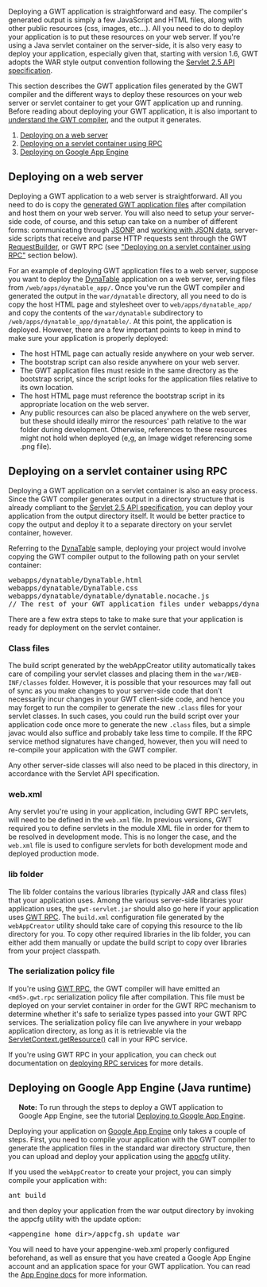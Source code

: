 <p>Deploying a GWT application is straightforward and easy. The compiler's generated output is simply a few JavaScript and HTML files, along with other public resources (css, images, etc...). All you need to do to deploy your application is to put these resources on your web server. If you're using a Java servlet container on the server-side, it is also very easy to deploy your application, especially given that, starting with version 1.6, GWT adopts the WAR style output convention following the <a href="http://jcp.org/aboutJava/communityprocess/mrel/jsr154/index2.html">Servlet 2.5 API specification</a>.</p>

<p>This section describes the GWT application files generated by the GWT compiler and the different ways to deploy these resources on your web server or servlet container to get your GWT application up and running. Before reading about deploying your GWT application, it is also important to <a href="/web-toolkit/doc/{{ release_path }}/DevGuideCompilingAndDebugging#DevGuideJavaToJavaScriptCompiler">understand the GWT compiler</a>, and the output it generates.</p>

<ol class="toc" id="pageToc">
  <li><a href="#DevGuideDeployingWebServer">Deploying on a web server</a></li>
  <li><a href="#DevGuideDeployingServletContainerUsingRPC">Deploying on a servlet container using RPC</a></li>
  <li><a href="#DevGuideDeployingAppEngine">Deploying on Google App Engine</a></li>
</ol>

<h2 id="DevGuideDeployingWebServer">Deploying on a web server</h2>

<p>Deploying a GWT application to a web server is straightforward. All you need to do is copy the <a href="DevGuideCompilingAndDebugging.html#DevGuideJavaToJavaScriptCompiler">generated GWT application files</a> after compilation and host them on your web server. You will also need to setup your server-side code, of course, and this setup can take on a number of different forms: communicating through <a
href="http://google-web-toolkit.googlecode.com/svn/javadoc/latest/com/google/gwt/jsonp/client/JsonpRequestBuilder.html">JSONP</a>
and <a
href="DevGuideCodingBasics.html#DevGuideJSON">working with JSON data</a>, server-side scripts that receive and parse HTTP requests sent through the GWT <a href="http://google-web-toolkit.googlecode.com/svn/javadoc/latest/com/google/gwt/http/client/RequestBuilder.html">RequestBuilder</a>, or GWT RPC (see <a href="#DevGuideDeployingServletContainerUsingRPC">&quot;Deploying on a servlet container using RPC&quot;</a> section below).

<p>For an example of deploying GWT application files to a web server, suppose you want to deploy the <a href="http://gwt.google.com/samples/DynaTable/DynaTable.html">DynaTable</a> application on a web server, serving files from <code>/web/apps/dynatable_app/</code>. Once you've run the GWT compiler and generated the output in the <code>war/dynatable</code> directory, all you need to do is copy the host HTML page and stylesheet over to <code>web/apps/dynatable_app/</code> and copy the contents of the <code>war/dynatable</code> subdirectory to <code>/web/apps/dynatable_app/dynatable/</code>. At this point, the application is deployed. However, there are a few important points to keep in mind to make sure your application is properly deployed:</p>

<p></p>
<ul>
  <li>The host HTML page can actually reside anywhere on your web server.</li>
  <li>The bootstrap script can also reside anywhere on your web server.</li>
  <li>The GWT application files must reside in the same directory as the bootstrap script, since the script looks for the application files relative to its own location.</li>
  <li>The host HTML page must reference the bootstrap script in its appropriate location on the web server.</li>
  <li>Any public resources can also be placed anywhere on the web server, but these should ideally mirror the resources' path relative to the war folder during development. Otherwise, references to these resources might not hold when deployed (e,g, an Image widget referencing some .png file).</li>
</ul>

<h2 id="DevGuideDeployingServletContainerUsingRPC">Deploying on a servlet container using RPC</h2>

<p>Deploying a GWT application on a servlet container is also an easy process. Since the GWT compiler generates output in a directory structure that is already compliant to the <a href="http://jcp.org/aboutJava/communityprocess/mrel/jsr154/index2.html">Servlet 2.5 API specification</a>, you can deploy your application from the output directory itself. It would be better practice to copy the output and deploy it to a separate directory on your servlet container, however.</p>

<p>Referring to the <a href="http://gwt.google.com/samples/DynaTable/DynaTable.html">DynaTable</a> sample, deploying your project would involve copying the GWT compiler output to the following path on your servlet container:</p>

<pre class="prettyprint">
webapps/dynatable/DynaTable.html
webapps/dynatable/DynaTable.css
webapps/dynatable/dynatable/dynatable.nocache.js
// The rest of your GWT application files under webapps/dynatable/dynatable/
</pre>

<p>There are a few extra steps to take to make sure that your application is ready for deployment on the servlet container.</p>

<h3>Class files</h3>

<p>The build script generated by the webAppCreator utility automatically takes care of compiling your servlet classes and placing them in the <code>war/WEB-INF/classes</code> folder. However, it is possible that your resources may fall out of sync as you make changes to your server-side code that don't necessarily incur changes in your GWT client-side code, and hence you may forget to run the compiler to generate the new <code>.class</code> files for your servlet classes. In such cases, you could run the build script over your application code once more to generate the new <code>.class</code> files, but a simple javac would also suffice and probably take less time to compile. If the RPC service method signatures have changed, however, then you will need to re-compile your application with the GWT compiler.</p>

<p>Any other server-side classes will also need to be placed in this directory, in accordance with the Servlet API specification.</p>

<h3>web.xml</h3>

<p>Any servlet you're using in your application, including GWT RPC servlets,
will need to be defined in the <code>web.xml</code> file. In previous versions,
GWT required you to define servlets in the module XML file in order for them to
be resolved in development mode. This is no longer the case, and the
<code>web.xml</code> file is used to configure servlets for both development
mode and deployed production mode.</p>

<h3>lib folder</h3>

<p>The lib folder contains the various libraries (typically JAR and class files) that your application uses. Among the various server-side libraries your application uses, the <code>gwt-servlet.jar</code> should also go here if your application uses <a href="/web-toolkit/doc/{{ release_path }}/DevGuideServerCommunication#DevGuideRemoteProcedureCalls">GWT RPC</a>. The <code>build.xml</code> configuration file generated by the <code>webAppCreator</code> utility should take care of copying this resource to the lib directory for you. To copy other required libraries in the lib folder, you can either add them manually or update the build script to copy over libraries from your project classpath.</p>

<h3>The serialization policy file</h3>

<p>If you're using <a href="DevGuideServerCommunication.html#DevGuideRemoteProcedureCalls">GWT RPC</a>, the GWT compiler will have emitted an <code>&lt;md5&gt;.gwt.rpc</code> serialization policy file after compilation. This file must be deployed on your servlet container in order for the GWT RPC mechanism to determine whether it's safe to serialize types passed into your GWT RPC services. The serialization policy file can live anywhere in your webapp application directory, as long as it is retrievable via the <a href="http://java.sun.com/products/servlet/2.3/javadoc/javax/servlet/ServletContext.html#getContext(java.lang.String)">ServletContext.getResource()</a> call in your RPC service.</p>

<p>If you're using GWT RPC in your application, you can check out documentation on <a href="DevGuideServerCommunication.html#DevGuideRPCDeployment">deploying RPC services</a> for more details.</p>

<h2 id="DevGuideDeployingAppEngine">Deploying on Google App Engine (Java runtime)</h2>

<p class="note" style="margin-left: 1.5em; margin-right: 1.5em;">
<b>Note:</b> To run through the steps to deploy a GWT application to Google App Engine, see the tutorial <a href="tutorial/appengine.html">Deploying to Google App Engine</a>.
</p>

<p>Deploying your application on <a href="https://developers.google.com/appengine/docs/java/gettingstarted/">Google App Engine</a> only takes a couple of steps. First, you need to compile your application with the GWT compiler to generate the application files in the standard war directory structure, then you can upload and deploy your application using the <a href="https://developers.google.com/appengine/docs/java/tools/uploadinganapp#Uploading_the_App">appcfg</a> utility.</p>

<p>If you used the <code>webAppCreator</code> to create your project, you can simply compile your application with:</p>

<pre class="prettyprint">
ant build
</pre>

<p>and then deploy your application from the war output directory by invoking the appcfg utility with the update option:</p>

<pre class="prettyprint">
&lt;appengine_home_dir&gt;/appcfg.sh update war
</pre>

<p>You will need to have your appengine-web.xml properly configured beforehand, as well as ensure that you have created a Google App Engine account and an application space for your GWT application. You can read the <a href="/appengine/docs/java/gettingstarted/">App Engine docs</a> for more information.</p>


